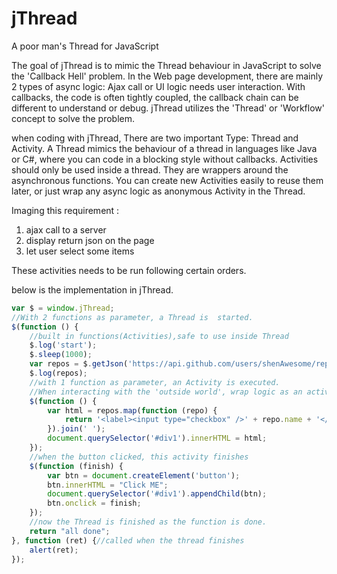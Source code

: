 # jThread
A poor man's Thread for JavaScript

The goal of jThread is to mimic the Thread behaviour in JavaScript to solve the 'Callback Hell' problem. In the Web page development, there are mainly 2 types of async logic: Ajax call or UI logic needs user interaction. 
With callbacks, the code is often tightly coupled, the callback chain can be different to understand or debug. jThread utilizes the 'Thread' or 'Workflow' concept to solve the problem.

when coding with jThread, There are two important Type: Thread and Activity. A Thread mimics the behaviour of a thread in languages like Java or C#, where you can code in a blocking style without callbacks. 
Activities should only be used inside a thread. They are wrappers around the asynchronous functions. You can create new Activities easily to reuse them later, or just wrap any async logic as anonymous Activity in the Thread.

Imaging this requirement : 

1) ajax call to a server 
2) display return json on the page
3) let user select some items

These activities needs to be run following certain orders. 

below is the implementation in jThread.

```javascript
var $ = window.jThread; 
//With 2 functions as parameter, a Thread is  started.
$(function () {
	//built in functions(Activities),safe to use inside Thread
	$.log('start');
	$.sleep(1000);
	var repos = $.getJson('https://api.github.com/users/shenAwesome/repos');
	$.log(repos);
	//with 1 function as parameter, an Activity is executed.
	//When interacting with the 'outside world', wrap logic as an activity
	$(function () {
		var html = repos.map(function (repo) {
			return '<label><input type="checkbox" />' + repo.name + '</label></br>';
		}).join(' ');
		document.querySelector('#div1').innerHTML = html;
	});
	//when the button clicked, this activity finishes
	$(function (finish) {
		var btn = document.createElement('button');
		btn.innerHTML = "Click ME";
		document.querySelector('#div1').appendChild(btn);
		btn.onclick = finish;
	});
	//now the Thread is finished as the function is done.
	return "all done";
}, function (ret) {//called when the thread finishes
	alert(ret);
});
```
